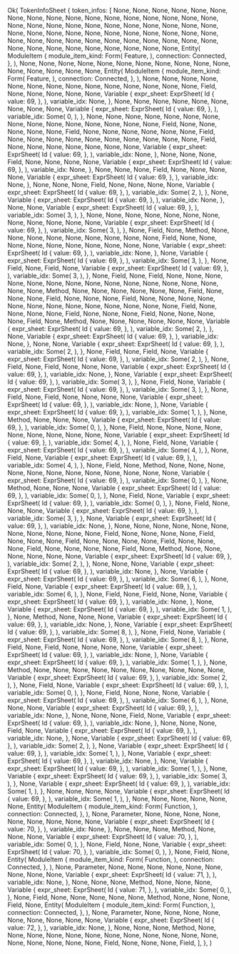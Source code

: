 Ok(
    TokenInfoSheet {
        token_infos: [
            None,
            None,
            None,
            None,
            None,
            None,
            None,
            None,
            None,
            None,
            None,
            None,
            None,
            None,
            None,
            None,
            None,
            None,
            None,
            None,
            None,
            None,
            None,
            None,
            None,
            None,
            None,
            None,
            None,
            None,
            None,
            None,
            None,
            None,
            None,
            None,
            None,
            None,
            None,
            None,
            None,
            None,
            None,
            None,
            None,
            None,
            None,
            None,
            None,
            None,
            None,
            None,
            None,
            None,
            None,
            None,
            None,
            None,
            None,
            Entity(
                ModuleItem {
                    module_item_kind: Form(
                        Feature,
                    ),
                    connection: Connected,
                },
            ),
            None,
            None,
            None,
            None,
            None,
            None,
            None,
            None,
            None,
            None,
            None,
            None,
            None,
            None,
            None,
            None,
            Entity(
                ModuleItem {
                    module_item_kind: Form(
                        Feature,
                    ),
                    connection: Connected,
                },
            ),
            None,
            None,
            None,
            None,
            None,
            None,
            None,
            None,
            None,
            None,
            None,
            None,
            None,
            None,
            Field,
            None,
            None,
            None,
            None,
            None,
            Variable {
                expr_sheet: ExprSheet(
                    Id {
                        value: 69,
                    },
                ),
                variable_idx: None,
            },
            None,
            None,
            None,
            None,
            None,
            None,
            None,
            None,
            None,
            Variable {
                expr_sheet: ExprSheet(
                    Id {
                        value: 69,
                    },
                ),
                variable_idx: Some(
                    0,
                ),
            },
            None,
            None,
            None,
            None,
            None,
            None,
            None,
            None,
            None,
            None,
            None,
            None,
            None,
            None,
            None,
            Field,
            None,
            None,
            None,
            None,
            None,
            Field,
            None,
            None,
            None,
            None,
            None,
            None,
            Field,
            None,
            None,
            None,
            None,
            None,
            None,
            None,
            None,
            None,
            None,
            Field,
            None,
            None,
            None,
            None,
            None,
            None,
            None,
            Variable {
                expr_sheet: ExprSheet(
                    Id {
                        value: 69,
                    },
                ),
                variable_idx: None,
            },
            None,
            None,
            None,
            Field,
            None,
            None,
            None,
            None,
            Variable {
                expr_sheet: ExprSheet(
                    Id {
                        value: 69,
                    },
                ),
                variable_idx: None,
            },
            None,
            None,
            None,
            Field,
            None,
            None,
            None,
            None,
            Variable {
                expr_sheet: ExprSheet(
                    Id {
                        value: 69,
                    },
                ),
                variable_idx: None,
            },
            None,
            None,
            None,
            Field,
            None,
            None,
            None,
            None,
            Variable {
                expr_sheet: ExprSheet(
                    Id {
                        value: 69,
                    },
                ),
                variable_idx: Some(
                    2,
                ),
            },
            None,
            Variable {
                expr_sheet: ExprSheet(
                    Id {
                        value: 69,
                    },
                ),
                variable_idx: None,
            },
            None,
            None,
            Variable {
                expr_sheet: ExprSheet(
                    Id {
                        value: 69,
                    },
                ),
                variable_idx: Some(
                    3,
                ),
            },
            None,
            None,
            None,
            None,
            None,
            None,
            None,
            None,
            None,
            None,
            None,
            None,
            Variable {
                expr_sheet: ExprSheet(
                    Id {
                        value: 69,
                    },
                ),
                variable_idx: Some(
                    3,
                ),
            },
            None,
            Field,
            None,
            Method,
            None,
            None,
            None,
            None,
            None,
            None,
            None,
            None,
            None,
            Field,
            None,
            None,
            None,
            None,
            None,
            None,
            None,
            None,
            None,
            None,
            Variable {
                expr_sheet: ExprSheet(
                    Id {
                        value: 69,
                    },
                ),
                variable_idx: None,
            },
            None,
            Variable {
                expr_sheet: ExprSheet(
                    Id {
                        value: 69,
                    },
                ),
                variable_idx: Some(
                    3,
                ),
            },
            None,
            Field,
            None,
            Field,
            None,
            Variable {
                expr_sheet: ExprSheet(
                    Id {
                        value: 69,
                    },
                ),
                variable_idx: Some(
                    3,
                ),
            },
            None,
            Field,
            None,
            Field,
            None,
            None,
            None,
            None,
            None,
            None,
            None,
            None,
            None,
            None,
            None,
            None,
            None,
            None,
            None,
            None,
            Method,
            None,
            None,
            None,
            None,
            None,
            None,
            Field,
            None,
            None,
            None,
            Field,
            None,
            None,
            None,
            Field,
            None,
            None,
            None,
            None,
            None,
            None,
            None,
            None,
            None,
            None,
            None,
            None,
            None,
            Field,
            None,
            None,
            None,
            None,
            Field,
            None,
            None,
            None,
            Field,
            None,
            None,
            None,
            None,
            Field,
            None,
            Method,
            None,
            None,
            None,
            None,
            None,
            None,
            Variable {
                expr_sheet: ExprSheet(
                    Id {
                        value: 69,
                    },
                ),
                variable_idx: Some(
                    2,
                ),
            },
            None,
            Variable {
                expr_sheet: ExprSheet(
                    Id {
                        value: 69,
                    },
                ),
                variable_idx: None,
            },
            None,
            None,
            Variable {
                expr_sheet: ExprSheet(
                    Id {
                        value: 69,
                    },
                ),
                variable_idx: Some(
                    2,
                ),
            },
            None,
            Field,
            None,
            Field,
            None,
            Variable {
                expr_sheet: ExprSheet(
                    Id {
                        value: 69,
                    },
                ),
                variable_idx: Some(
                    2,
                ),
            },
            None,
            Field,
            None,
            Field,
            None,
            None,
            None,
            Variable {
                expr_sheet: ExprSheet(
                    Id {
                        value: 69,
                    },
                ),
                variable_idx: None,
            },
            None,
            Variable {
                expr_sheet: ExprSheet(
                    Id {
                        value: 69,
                    },
                ),
                variable_idx: Some(
                    3,
                ),
            },
            None,
            Field,
            None,
            Variable {
                expr_sheet: ExprSheet(
                    Id {
                        value: 69,
                    },
                ),
                variable_idx: Some(
                    3,
                ),
            },
            None,
            Field,
            None,
            Field,
            None,
            None,
            None,
            None,
            Variable {
                expr_sheet: ExprSheet(
                    Id {
                        value: 69,
                    },
                ),
                variable_idx: None,
            },
            None,
            Variable {
                expr_sheet: ExprSheet(
                    Id {
                        value: 69,
                    },
                ),
                variable_idx: Some(
                    1,
                ),
            },
            None,
            Method,
            None,
            None,
            None,
            Variable {
                expr_sheet: ExprSheet(
                    Id {
                        value: 69,
                    },
                ),
                variable_idx: Some(
                    0,
                ),
            },
            None,
            Field,
            None,
            None,
            None,
            None,
            None,
            None,
            None,
            None,
            None,
            None,
            Variable {
                expr_sheet: ExprSheet(
                    Id {
                        value: 69,
                    },
                ),
                variable_idx: Some(
                    4,
                ),
            },
            None,
            Field,
            None,
            Variable {
                expr_sheet: ExprSheet(
                    Id {
                        value: 69,
                    },
                ),
                variable_idx: Some(
                    4,
                ),
            },
            None,
            Field,
            None,
            Variable {
                expr_sheet: ExprSheet(
                    Id {
                        value: 69,
                    },
                ),
                variable_idx: Some(
                    4,
                ),
            },
            None,
            Field,
            None,
            Method,
            None,
            None,
            None,
            None,
            None,
            None,
            None,
            None,
            None,
            None,
            None,
            None,
            Variable {
                expr_sheet: ExprSheet(
                    Id {
                        value: 69,
                    },
                ),
                variable_idx: Some(
                    0,
                ),
            },
            None,
            Method,
            None,
            None,
            None,
            Variable {
                expr_sheet: ExprSheet(
                    Id {
                        value: 69,
                    },
                ),
                variable_idx: Some(
                    0,
                ),
            },
            None,
            Field,
            None,
            Variable {
                expr_sheet: ExprSheet(
                    Id {
                        value: 69,
                    },
                ),
                variable_idx: Some(
                    0,
                ),
            },
            None,
            Field,
            None,
            None,
            None,
            Variable {
                expr_sheet: ExprSheet(
                    Id {
                        value: 69,
                    },
                ),
                variable_idx: Some(
                    3,
                ),
            },
            None,
            Variable {
                expr_sheet: ExprSheet(
                    Id {
                        value: 69,
                    },
                ),
                variable_idx: None,
            },
            None,
            None,
            None,
            None,
            None,
            None,
            None,
            None,
            None,
            None,
            None,
            Field,
            None,
            None,
            None,
            None,
            Field,
            None,
            None,
            None,
            Field,
            None,
            None,
            None,
            None,
            Field,
            None,
            None,
            None,
            Field,
            None,
            None,
            None,
            None,
            Field,
            None,
            Method,
            None,
            None,
            None,
            None,
            None,
            None,
            Variable {
                expr_sheet: ExprSheet(
                    Id {
                        value: 69,
                    },
                ),
                variable_idx: Some(
                    2,
                ),
            },
            None,
            None,
            None,
            Variable {
                expr_sheet: ExprSheet(
                    Id {
                        value: 69,
                    },
                ),
                variable_idx: None,
            },
            None,
            Variable {
                expr_sheet: ExprSheet(
                    Id {
                        value: 69,
                    },
                ),
                variable_idx: Some(
                    6,
                ),
            },
            None,
            Field,
            None,
            Variable {
                expr_sheet: ExprSheet(
                    Id {
                        value: 69,
                    },
                ),
                variable_idx: Some(
                    6,
                ),
            },
            None,
            Field,
            None,
            Field,
            None,
            None,
            Variable {
                expr_sheet: ExprSheet(
                    Id {
                        value: 69,
                    },
                ),
                variable_idx: None,
            },
            None,
            Variable {
                expr_sheet: ExprSheet(
                    Id {
                        value: 69,
                    },
                ),
                variable_idx: Some(
                    1,
                ),
            },
            None,
            Method,
            None,
            None,
            None,
            Variable {
                expr_sheet: ExprSheet(
                    Id {
                        value: 69,
                    },
                ),
                variable_idx: None,
            },
            None,
            Variable {
                expr_sheet: ExprSheet(
                    Id {
                        value: 69,
                    },
                ),
                variable_idx: Some(
                    8,
                ),
            },
            None,
            Field,
            None,
            Variable {
                expr_sheet: ExprSheet(
                    Id {
                        value: 69,
                    },
                ),
                variable_idx: Some(
                    8,
                ),
            },
            None,
            Field,
            None,
            Field,
            None,
            None,
            None,
            None,
            Variable {
                expr_sheet: ExprSheet(
                    Id {
                        value: 69,
                    },
                ),
                variable_idx: None,
            },
            None,
            Variable {
                expr_sheet: ExprSheet(
                    Id {
                        value: 69,
                    },
                ),
                variable_idx: Some(
                    1,
                ),
            },
            None,
            Method,
            None,
            None,
            None,
            None,
            None,
            None,
            None,
            None,
            None,
            None,
            Variable {
                expr_sheet: ExprSheet(
                    Id {
                        value: 69,
                    },
                ),
                variable_idx: Some(
                    2,
                ),
            },
            None,
            Field,
            None,
            Variable {
                expr_sheet: ExprSheet(
                    Id {
                        value: 69,
                    },
                ),
                variable_idx: Some(
                    0,
                ),
            },
            None,
            Field,
            None,
            None,
            None,
            Variable {
                expr_sheet: ExprSheet(
                    Id {
                        value: 69,
                    },
                ),
                variable_idx: Some(
                    6,
                ),
            },
            None,
            None,
            None,
            Variable {
                expr_sheet: ExprSheet(
                    Id {
                        value: 69,
                    },
                ),
                variable_idx: None,
            },
            None,
            None,
            None,
            Field,
            None,
            Variable {
                expr_sheet: ExprSheet(
                    Id {
                        value: 69,
                    },
                ),
                variable_idx: None,
            },
            None,
            None,
            None,
            Field,
            None,
            Variable {
                expr_sheet: ExprSheet(
                    Id {
                        value: 69,
                    },
                ),
                variable_idx: None,
            },
            None,
            Variable {
                expr_sheet: ExprSheet(
                    Id {
                        value: 69,
                    },
                ),
                variable_idx: Some(
                    2,
                ),
            },
            None,
            Variable {
                expr_sheet: ExprSheet(
                    Id {
                        value: 69,
                    },
                ),
                variable_idx: Some(
                    1,
                ),
            },
            None,
            Variable {
                expr_sheet: ExprSheet(
                    Id {
                        value: 69,
                    },
                ),
                variable_idx: None,
            },
            None,
            Variable {
                expr_sheet: ExprSheet(
                    Id {
                        value: 69,
                    },
                ),
                variable_idx: Some(
                    1,
                ),
            },
            None,
            Variable {
                expr_sheet: ExprSheet(
                    Id {
                        value: 69,
                    },
                ),
                variable_idx: Some(
                    3,
                ),
            },
            None,
            Variable {
                expr_sheet: ExprSheet(
                    Id {
                        value: 69,
                    },
                ),
                variable_idx: Some(
                    1,
                ),
            },
            None,
            None,
            None,
            None,
            Variable {
                expr_sheet: ExprSheet(
                    Id {
                        value: 69,
                    },
                ),
                variable_idx: Some(
                    1,
                ),
            },
            None,
            None,
            None,
            None,
            None,
            None,
            Entity(
                ModuleItem {
                    module_item_kind: Form(
                        Function,
                    ),
                    connection: Connected,
                },
            ),
            None,
            Parameter,
            None,
            None,
            None,
            None,
            None,
            None,
            None,
            None,
            None,
            Variable {
                expr_sheet: ExprSheet(
                    Id {
                        value: 70,
                    },
                ),
                variable_idx: None,
            },
            None,
            None,
            None,
            Method,
            None,
            None,
            None,
            Variable {
                expr_sheet: ExprSheet(
                    Id {
                        value: 70,
                    },
                ),
                variable_idx: Some(
                    0,
                ),
            },
            None,
            Field,
            None,
            None,
            Variable {
                expr_sheet: ExprSheet(
                    Id {
                        value: 70,
                    },
                ),
                variable_idx: Some(
                    0,
                ),
            },
            None,
            Field,
            None,
            Entity(
                ModuleItem {
                    module_item_kind: Form(
                        Function,
                    ),
                    connection: Connected,
                },
            ),
            None,
            Parameter,
            None,
            None,
            None,
            None,
            None,
            None,
            None,
            None,
            None,
            Variable {
                expr_sheet: ExprSheet(
                    Id {
                        value: 71,
                    },
                ),
                variable_idx: None,
            },
            None,
            None,
            None,
            Method,
            None,
            None,
            None,
            Variable {
                expr_sheet: ExprSheet(
                    Id {
                        value: 71,
                    },
                ),
                variable_idx: Some(
                    0,
                ),
            },
            None,
            Field,
            None,
            None,
            None,
            None,
            None,
            Method,
            None,
            None,
            None,
            Field,
            None,
            Entity(
                ModuleItem {
                    module_item_kind: Form(
                        Function,
                    ),
                    connection: Connected,
                },
            ),
            None,
            Parameter,
            None,
            None,
            None,
            None,
            None,
            None,
            None,
            None,
            None,
            Variable {
                expr_sheet: ExprSheet(
                    Id {
                        value: 72,
                    },
                ),
                variable_idx: None,
            },
            None,
            None,
            None,
            Method,
            None,
            None,
            None,
            None,
            None,
            None,
            None,
            None,
            None,
            None,
            None,
            None,
            None,
            None,
            None,
            None,
            None,
            Field,
            None,
            None,
            None,
            Field,
        ],
    },
)